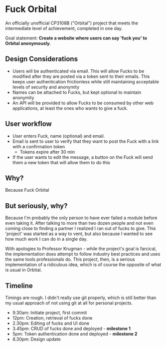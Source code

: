 # Fuck Orbital

An officially unofficial CP3108B ("Orbital") project that meets the intermediate level of achievement,
completed in one day.

Goal statement: **Create a website where users can say 'fuck you' to Orbital anonymously.**

## Design Considerations

- Users will be authenticated via email. This will allow Fucks to be modified after they are posted
 via a token sent to their emails. This keeps user authentication frictionless while still
 maintaining acceptable levels of security and anonymity
- Names can be attached to Fucks, but kept optional to maintain anonymity
- An API will be provided to allow Fucks to be consumed by other web applications, at
 least the ones who wants to give a fuck.

## User workflow

- User enters Fuck, name (optional) and email.
- Email is sent to user to verify that they want to post the Fuck with a link with a confirmation token
  - Tokens expire after 30 min
- If the user wants to edit the message, a button on the Fuck will send them a new token that will allow them to do this

## Why?

Because Fuck Orbital

## But seriously, why?

Because I'm probably the only person to have ever failed a module before even taking
it. After talking to more than two dozen people and not even coming close to finding
a partner I realized I ran out of fucks to give. This 'project' was started as a way to
vent, but also because I wanted to see how much work I can do in a single day.

With apologies to Professor Krugman - while the project's goal is farcical,
the implementation does attempt to follow industry best practices and uses
the same tools professionals do. This project, then, is a serious implementation of a
ridiculous idea, which is of course the opposite of what is usual in Orbital.

## Timeline

Timings are rough. I didn't really use git properly, which is still better than my usual
 approach of not using git at all for personal projects.

- 9.30am: Initiate project, first commit
- 12pm: Creation, retrieval of fucks done
- 2.30pm: Editing of fucks and UI done
- 3.45pm: CRUD of fucks done and deployed - **milestone 1**
- 5pm: Token authentication done and deployed - **milestone 2**
- 8.30pm: Design update
